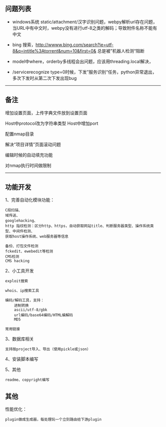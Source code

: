 
## 问题列表

* windows系统 static/attachment/汉字识别问题，webpy解析url存在问题，当URL中有中文时，webpy没有进行utf-8之类的解码；导致附件名称不能有中文
* bing 搜索，http://wwww.bing.com/search?ie=utf-8&q=intitle%3Atorrent&num=10&first=0& 总是被”机器人检测“阻断
* model中where，orderby多线程会出问题，应该用threading.local解决，

* /servicerecognize type=0时候，下发”服务识别“任务，python异常退出，多次下发时从第二次下发出现bug

---

## 备注

增加设置页面，上传字典文件放到设置页面

Host中protocol改为字符串类型
Host中增加port

配置nmap目录

解决“项目详情”页面滚动问题

编辑时候的自动填充功能

对nmap执行时间做限制

---

## 功能开发

1、完善自动化模块功能：

	C段扫描、
	域传送、
	googlehacking、
	http 指纹检测：区分http、https，自动获取网站title、判断服务器类型、操作系统类型、中间件检测、
	获取host操作系统、web服务器等信息

	备份、打包文件检测
	fckedit、ewebedit等检测
	CMS检测
	CMS hacking

2、小工具开发
	
	exploit搜索

	whois、ip搜索工具

	编码/解码工具，支持：
		进制转换
		ascii/utf-8/gbk
		url编码/base64编码/HTML编解码
		MD5

	常用链接

3、数据库相关

	支持按project导入、导出（使用pickle或json）

4、安装脚本编写


5、其他
	
	readme、copyright编写


## 其他

性能优化：
	
	plugin做成生成器，每处理玩一个立刻路由给下游plugin

